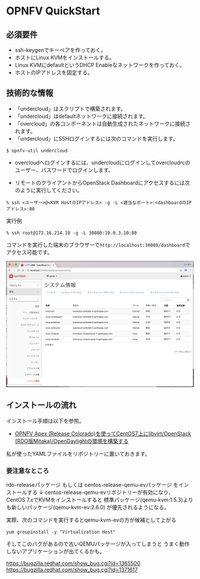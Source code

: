# OPNFV QuickStart

## 必須要件

* ssh-keygenでキーペアを作っておく。
* ホストにLinux KVMをインストールする。
* Linux KVMにdefaultというDHCP Enableなネットワークを作っておく。
* ホストのIPアドレスを固定する。

## 技術的な情報

* 「undercloud」はスクリプトで構築されます。
* 「undercloud」はdefaultネットワークに接続されます。
* 「overcloud」の各コンポーネントは自動生成されたネットワークに接続されます。
* 「undercloud」にSSHログインするには次のコマンドを実行します。

```
$ opnfv-util undercloud
```

* overcloudへログインするには、undercloudにログインしてovercloudrcのユーザー、パスワードでログインします。

* リモートのクライアントからOpenStack Dashboardにアクセスするには次のように実行してください。

```
% ssh <ユーザー>@<KVM HostのIPアドレス> -g -L <適当なポート>:<dashboardのIPアドレス>:80
```
実行例

```
% ssh root@172.16.214.10 -g -L 30080:10.0.3.10:80
```

コマンドを実行した端末のブラウザーで`http://localhost:30080/dashboard`でアクセス可能です。

![Dashboard](./opst-opnfv.png)


## インストールの流れ

インストール手順は以下を参照。

* [OPNFV Apex (Release Colorado)を使ってCentOS7上にlibvirt/OpenStack (RDO版Mitaka)/OpenDaylightの環境を構築する](http://qiita.com/s1061123/items/3935114785f044741ccc)

私が使ったYAMLファイルをリポジトリーに置いておきます。

### 要注意なところ

rdo-releaseパッケージ
もしくは
centos-release-qemu-evパッケージ 
をインストールする
↓
centos-release-qemu-evリポジトリーが有効になり、
CentOS 7.xでKVMをインストールすると
標準パッケージ(qemu-kvm:1.5.3)よりも新しいパッケージ(qemu-kvm-ev:2.6.0)
が優先されるようになる。

実際、次のコマンドを実行するとqemu-kvm-evの方が候補として上がる

```
yum groupinstall -y "Virtualization Host"
```

そしてこのバグがあるので古いQEMUパッケージが入ってしまうと
うまく動作しないアプリケーションが出てくるかも。

https://bugzilla.redhat.com/show_bug.cgi?id=1365500
https://bugzilla.redhat.com/show_bug.cgi?id=1371617
